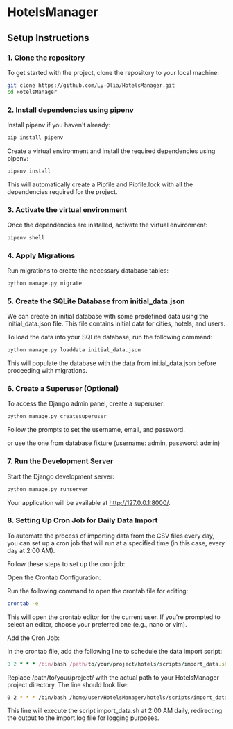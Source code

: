 # HotelsManager

## Setup Instructions

### 1. Clone the repository

To get started with the project, clone the repository to your local machine:

```bash
git clone https://github.com/Ly-Olia/HotelsManager.git
cd HotelsManager
```


### 2. Install dependencies using pipenv
Install pipenv if you haven't already:

```bash
pip install pipenv
```
Create a virtual environment and install the required dependencies using pipenv:

```bash
pipenv install
```
This will automatically create a Pipfile and Pipfile.lock with all the dependencies required for the project.

### 3. Activate the virtual environment
Once the dependencies are installed, activate the virtual environment:

``` bash
pipenv shell
```
### 4. Apply Migrations
Run migrations to create the necessary database tables:

```bash
python manage.py migrate
```
### 5. Create the SQLite Database from initial_data.json
We can create an initial database with some predefined data using the initial_data.json file. This file contains initial data for cities, hotels, and users.

To load the data into your SQLite database, run the following command:

```bash
python manage.py loaddata initial_data.json
```
This will populate the database with the data from initial_data.json before proceeding with migrations.


### 6. Create a Superuser (Optional)
To access the Django admin panel, create a superuser:

```bash
python manage.py createsuperuser
```
Follow the prompts to set the username, email, and password. 

or use the one from database fixture (username: admin, password: admin)

### 7. Run the Development Server
Start the Django development server:

```bash
python manage.py runserver
```
Your application will be available at http://127.0.0.1:8000/.

### 8. Setting Up Cron Job for Daily Data Import
To automate the process of importing data from the CSV files every day, you can set up a cron job that will run at a specified time (in this case, every day at 2:00 AM).

Follow these steps to set up the cron job:

Open the Crontab Configuration:

Run the following command to open the crontab file for editing:

```bash
crontab -e
```
This will open the crontab editor for the current user. If you're prompted to select an editor, choose your preferred one (e.g., nano or vim).

Add the Cron Job:

In the crontab file, add the following line to schedule the data import script:

```ruby
0 2 * * * /bin/bash /path/to/your/project/hotels/scripts/import_data.sh >> /path/to/your/project/logs/import.log 2>&1
```
Replace /path/to/your/project/ with the actual path to your HotelsManager project directory. 
The line should look like:

```bash
0 2 * * * /bin/bash /home/user/HotelsManager/hotels/scripts/import_data.sh >> /home/user/HotelsManager/logs/import.log 2>&1
```
This line will execute the script import_data.sh at 2:00 AM daily, redirecting the output to the import.log file for logging purposes.
